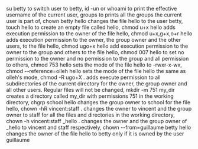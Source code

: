 su betty to switch user to betty, id -un or whoami to print the effective username of the current user, groups to prints all the groups the current user is part of, chown betty hello changes the file hello to the user betty, touch hello to create an empty file called hello, chmod u+x hello adds execution permission to the owner of the file hello, chmod u+x,g+x,o+r hello adds execution permission to the owner, the group owner and the other users, to the file hello, chmod ugo+x hello add execution permission to the owner to the group and others to the file hello, chmod 007 hello to set no permission to the owner and no permission to the group and all permission to others, chmod 753 hello sets the mode of the file hello to -rwxr-x-wx, chmod --reference=olleh hello sets the mode of the file hello the same as olleh's mode, chmod -R ugo+X . adds execute permission to all subdirectories of the current directory for the owner, the group owner and all other users. Regular files will not be changed, mkdir -m 751 my_dir creates a directory called my_dir with permissions 751 in the working directory, chgrp school hello changes the group owner to school for the file hello, chown -hR vincent:staff . changes the owner to vincent and the group owner to staff for all the files and directories in the working directory, chown -h vincent:staff _hello . changes the owner and the group owner of _hello to vincent and staff respectively, chown --from=guillaume betty hello changes the owner of the file hello to betty only if it is owned by the user guillaume
